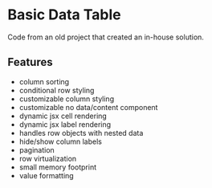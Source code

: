 # Basic Data Table

Code from an old project that created an in-house solution.

## Features
- column sorting
- conditional row styling
- customizable column styling
- customizable no data/content component
- dynamic jsx cell rendering
- dynamic jsx label rendering
- handles row objects with nested data
- hide/show column labels
- pagination
- row virtualization
- small memory footprint
- value formatting
